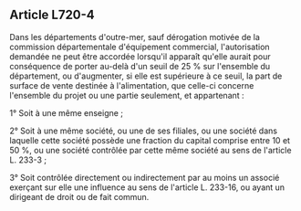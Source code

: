 Article L720-4
----
Dans les départements d'outre-mer, sauf dérogation motivée de la commission
départementale d'équipement commercial, l'autorisation demandée ne peut être
accordée lorsqu'il apparaît qu'elle aurait pour conséquence de porter au-delà
d'un seuil de 25 % sur l'ensemble du département, ou d'augmenter, si elle est
supérieure à ce seuil, la part de surface de vente destinée à l'alimentation,
que celle-ci concerne l'ensemble du projet ou une partie seulement, et
appartenant :

1° Soit à une même enseigne ;

2° Soit à une même société, ou une de ses filiales, ou une société dans laquelle
cette société possède une fraction du capital comprise entre 10 et 50 %, ou une
société contrôlée par cette même société au sens de l'article L. 233-3 ;

3° Soit contrôlée directement ou indirectement par au moins un associé exerçant
sur elle une influence au sens de l'article L. 233-16, ou ayant un dirigeant de
droit ou de fait commun.
